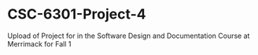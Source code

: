 # CSC-6301-Project-4
Upload of Project for in the Software Design and Documentation Course at Merrimack for Fall 1
